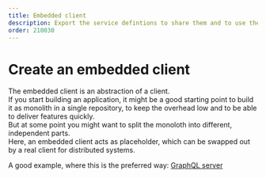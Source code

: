 ```yaml
---
title: Embedded client
description: Export the service defintions to share them and to use them for building connectors or visualizations
order: 210030
---
```


# Create an embedded client

The embedded client is an abstraction of a client.  
If you start building an application, it might be a good starting point to build it as monolith in a single repository, to keep the overhead low and to be able to deliver features quickly.  
But at some point you might want to split the monoloth into different, independent parts.  
Here, an embedded client acts as placeholder, which can be swapped out by a real client for distributed systems.

A good example, where this is the preferred way: [GraphQL server](../exposing_endpoints/graphql_mutation_and_query.md)
